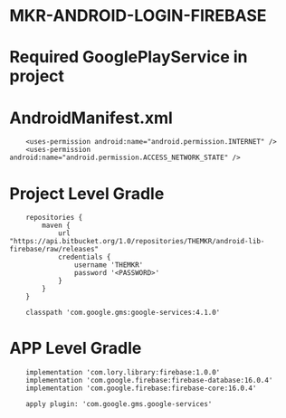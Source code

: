 # MKR-ANDROID-LOGIN-FIREBASE

#   Required GooglePlayService in project

#   AndroidManifest.xml
		<uses-permission android:name="android.permission.INTERNET" />
	    <uses-permission android:name="android.permission.ACCESS_NETWORK_STATE" />

#	Project Level Gradle
		repositories {
			maven {
				url "https://api.bitbucket.org/1.0/repositories/THEMKR/android-lib-firebase/raw/releases"
				credentials {
					username 'THEMKR'
					password '<PASSWORD>'
				}
			}
		}
		
		classpath 'com.google.gms:google-services:4.1.0'

#	APP Level Gradle
		implementation 'com.lory.library:firebase:1.0.0'
        implementation 'com.google.firebase:firebase-database:16.0.4'
        implementation 'com.google.firebase:firebase-core:16.0.4'
        
        apply plugin: 'com.google.gms.google-services' 